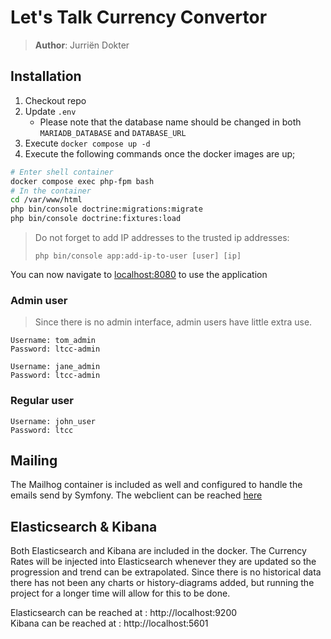 # Let's Talk Currency Convertor

> **Author**: Jurriën Dokter

## Installation

1. Checkout repo
2. Update `.env`
    - Please note that the database name should be changed in both `MARIADB_DATABASE` and `DATABASE_URL`
3. Execute `docker compose up -d`
4. Execute the following commands once the docker images are up;

```bash
# Enter shell container
docker compose exec php-fpm bash
# In the container
cd /var/www/html
php bin/console doctrine:migrations:migrate
php bin/console doctrine:fixtures:load
```

> Do not forget to add IP addresses to the trusted ip addresses:
> 
> `php bin/console app:add-ip-to-user [user] [ip]`

You can now navigate to [localhost:8080](http://localhost:8080) to use the application

### Admin user

> Since there is no admin interface, admin users have little extra use.

```text
Username: tom_admin
Password: ltcc-admin

Username: jane_admin
Password: ltcc-admin
```

### Regular user

```text
Username: john_user
Password: ltcc
```

## Mailing

The Mailhog container is included as well and configured to handle the emails send by Symfony. The webclient can be
reached [here](http://localhost:18025)

## Elasticsearch & Kibana

Both Elasticsearch and Kibana are included in the docker. The Currency Rates will be injected into Elasticsearch
whenever they are updated so the progression and trend can be extrapolated. Since there is no historical data
there has not been any charts or history-diagrams added, but running the project for a longer time will allow for this
to be done. 

Elasticsearch can be reached at : http://localhost:9200  
Kibana can be reached at : http://localhost:5601